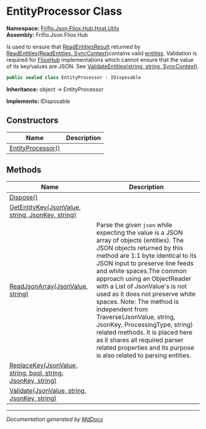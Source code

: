 ﻿<!--  
  <auto-generated>   
    The contents of this file were generated by a tool.  
    Changes to this file may be list if the file is regenerated  
  </auto-generated>   
-->

# EntityProcessor Class

**Namespace:** [Friflo.Json.Fliox.Hub.Host.Utils](../index.md)  
**Assembly:** Friflo.Json.Fliox.Hub

Is used to ensure that [ReadEntitiesResult](../../../Protocol/Tasks/ReadEntitiesResult/index.md) returned by [ReadEntities(ReadEntities, SyncContext)](../../EntityContainer/methods/ReadEntities.md)contains valid [entities](../../../Protocol/Tasks/ReadEntitiesResult/fields/entities.md). Validation is required for [FlioxHub](../../FlioxHub/index.md) implementations which cannot ensure that the value of its key\/values are JSON. See [ValidateEntities(string, string, SyncContext)](../../../Protocol/Tasks/ReadEntitiesResult/methods/ValidateEntities.md).

```csharp
public sealed class EntityProcessor : IDisposable
```

**Inheritance:** object → EntityProcessor

**Implements:** IDisposable

## Constructors

| Name                                       | Description |
| ------------------------------------------ | ----------- |
| [EntityProcessor()](constructors/index.md) |             |

## Methods

| Name                                                                                  | Description                                                                                                                                                                                                                                                                                                                                                                                                                                                                                                                                                                              |
| ------------------------------------------------------------------------------------- | ---------------------------------------------------------------------------------------------------------------------------------------------------------------------------------------------------------------------------------------------------------------------------------------------------------------------------------------------------------------------------------------------------------------------------------------------------------------------------------------------------------------------------------------------------------------------------------------- |
| [Dispose()](methods/Dispose.md)                                                       |                                                                                                                                                                                                                                                                                                                                                                                                                                                                                                                                                                                          |
| [GetEntityKey(JsonValue, string, JsonKey, string)](methods/GetEntityKey.md)           |                                                                                                                                                                                                                                                                                                                                                                                                                                                                                                                                                                                          |
| [ReadJsonArray(JsonValue, string)](methods/ReadJsonArray.md)                          | Parse the given `json` while expecting the value is a JSON array of objects (entities). The JSON objects returned by this method are 1:1 byte identical to its JSON input to preserve line feeds and white spaces.The common approach using an ObjectReader with a List of JsonValue's is not used as it does not preserve white spaces.   Note: The method is independent from Traverse(JsonValue, string, JsonKey, ProcessingType, string) related methods. It is placed here as it shares all required parser related properties and its purpose is also related to parsing entities. |
| [ReplaceKey(JsonValue, string, bool, string, JsonKey, string)](methods/ReplaceKey.md) |                                                                                                                                                                                                                                                                                                                                                                                                                                                                                                                                                                                          |
| [Validate(JsonValue, string, JsonKey, string)](methods/Validate.md)                   |                                                                                                                                                                                                                                                                                                                                                                                                                                                                                                                                                                                          |

___

*Documentation generated by [MdDocs](https://github.com/ap0llo/mddocs)*
